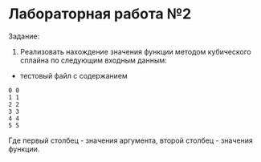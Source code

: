# Лабораторная работа №2
Задание:
1. Реализовать нахождение значения функции методом кубического сплайна
 по следующим входным данным:
* тестовый файл с содержанием
```
0 0
1 1
2 2
3 3
4 4
5 5
```
Где первый столбец - значения аргумента, второй столбец - значения функции.
